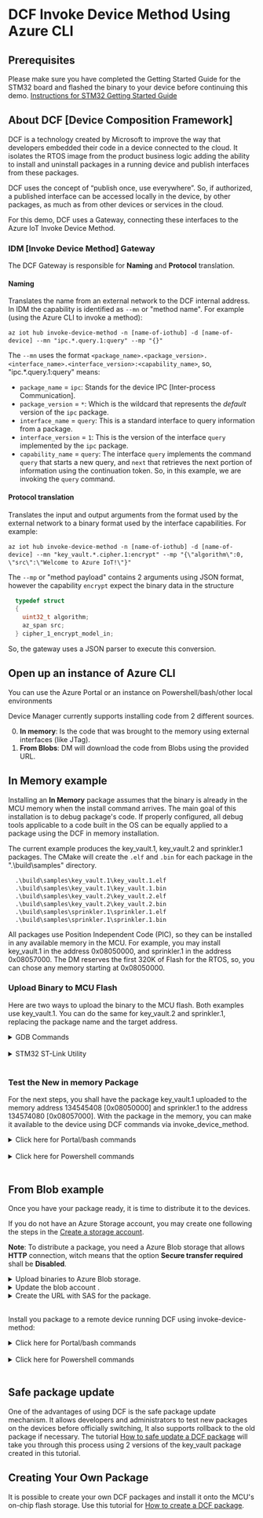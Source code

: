 # DCF Invoke Device Method Using Azure CLI

## Prerequisites 
Please make sure you have completed the Getting Started Guide for the STM32 board and flashed the binary to your device before continuing this demo. [Instructions for STM32 Getting Started Guide](https://github.com/mamokarz/getting-started/blob/master/README.md)

## About DCF [Device Composition Framework]
DCF is a technology created by Microsoft to improve the way that developers embedded their code in a device connected to the cloud. It isolates the RTOS image from the product business logic adding the ability to install and uninstall packages in a running device and publish interfaces from these packages.

DCF uses the concept of “publish once, use everywhere”. So, if authorized, a published interface can be accessed locally in the device, by other packages, as much as from other devices or services in the cloud. 

For this demo, DCF uses a Gateway, connecting these interfaces to the Azure IoT Invoke Device Method.

### IDM [Invoke Device Method] Gateway
The DCF Gateway is responsible for **Naming** and **Protocol** translation.

#### Naming
Translates the name from an external network to the DCF internal address. In IDM the capability is identified as `--mn` or "method name". For example (using the Azure CLI to invoke a method):
```
az iot hub invoke-device-method -n [name-of-iothub] -d [name-of-device] --mn "ipc.*.query.1:query" --mp "{}"
```
The `--mn` uses the format `<package_name>.<package_version>.<interface_name>.<interface_version>:<capability_name>`, so, "ipc.*.query.1:query" means:
  * `package_name` = `ipc`: Stands for the device IPC [Inter-process Communication].
  * `package_version` = `*`: Which is the wildcard that represents the *default* version of the `ipc` package.
  * `interface_name` = `query`: This is a standard interface to query information from a package.
  * `interface_version` = `1`: This is the version of the interface `query` implemented by the `ipc` package.
  * `capability_name` = `query`: The interface `query` implements the command `query` that starts a new query, and `next` that retrieves the next portion of information using the continuation token. So, in this example, we are invoking the `query` command.

#### Protocol translation
Translates the input and output arguments from the format used by the external network to a binary format used by the interface capabilities. For example:
```
az iot hub invoke-device-method -n [name-of-iothub] -d [name-of-device] --mn "key_vault.*.cipher.1:encrypt" --mp "{\"algorithm\":0, \"src\":\"Welcome to Azure IoT!\"}" 
```
The `--mp` or "method payload" contains 2 arguments using JSON format, however the capability `encrypt` expect the binary data in the structure
```c
  typedef struct
  {
    uint32_t algorithm;
    az_span src;
  } cipher_1_encrypt_model_in;
```
So, the gateway uses a JSON parser to execute this conversion.

## Open up an instance of Azure CLI 
You can use the Azure Portal or an instance on Powershell/bash/other local environments

Device Manager currently supports installing code from 2 different sources.

0. **In memory**: Is the code that was brought to the memory using external interfaces (like JTag).
1. **From Blobs**: DM will download the code from Blobs using the provided URL.

## In Memory example

Installing an **In Memory** package assumes that the binary is already in the MCU memory when the install command arrives. The main goal of this installation is to debug package's code. 
If properly configured, all debug tools applicable to a code built in the OS can be equally applied to a package using the DCF in memory installation.

The current example produces the key_vault.1, key_vault.2 and sprinkler.1 packages. The CMake will create the `.elf` and `.bin` for each package in the ".\build\samples" directory.

```
  .\build\samples\key_vault.1\key_vault.1.elf
  .\build\samples\key_vault.1\key_vault.1.bin
  .\build\samples\key_vault.2\key_vault.2.elf
  .\build\samples\key_vault.2\key_vault.2.bin
  .\build\samples\sprinkler.1\sprinkler.1.elf
  .\build\samples\sprinkler.1\sprinkler.1.bin
```

All packages use Position Independent Code (PIC), so they can be installed in any available memory in the MCU. For example, you may install key_vault.1 in the address 0x08050000, and sprinkler.1 in the address 0x08057000. The DM reserves the first 320K of Flash for the RTOS, so, you can chose any memory starting at 0x08050000.

### Upload Binary to MCU Flash

Here are two ways to upload the binary to the MCU flash. Both examples use key_vault.1. You can do the same for key_vault.2 and sprinkler.1, replacing the package name and the target address.

<details>
<summary>GDB Commands</summary>
<br>

One of the ways to upload the binary file is to use the following GDB commands.

```
load build/samples/key_vault.1/key_vault.1.elf 0x08050000
```
If you are using GDB to debug your code, you can add the symbols as well. Symbols shall be attached from the .text section. to find it, you can use the readelf tool.
```bash
arm-none-eabi-readelf.exe -S build/samples/key_vault.1/key_vault.1.elf
There are 30 section headers, starting at offset 0x5aa78:

Section Headers:
  [Nr] Name              Type            Addr     Off    Size   ES Flg Lk Inf Al
  [ 0]                   NULL            00000000 000000 000000 00      0   0  0
  [ 1] .preamble         PROGBITS        00000000 010000 000080 00   A  0   0  1
  [ 2] .dynsym           DYNSYM          00000080 010080 000030 10   A  3   3  4
  [ 3] .dynstr           STRTAB          000000b0 0100b0 000004 00   A  0   0  1
  [ 4] .rel.dyn          REL             000000b4 0100b4 000180 08   A  2   0  4
  [ 5] .rel.plt          REL             00000234 010234 000000 08  AI  2  10  4
  [ 6] .plt              PROGBITS        00000234 010234 000000 04  AX  0   0  4
  [ 7] .interp           PROGBITS        00000234 010234 000014 00   A  0   0  1
  [ 8] .hash             HASH            00000248 010248 000018 04   A  2   0  4
  [ 9] .text             PROGBITS        00000260 010260 00598c 00  AX  0   0 16
  [10] .got              PROGBITS        00005bec 015bec 000044 04  WA  0   0  4
  [11] .rodata           PROGBITS        00005c30 015c30 00018d 00   A  0   0  4
  [12] .fast_run         PROGBITS        10000044 030098 000000 00   W  0   0  1
  [13] .data             PROGBITS        10000044 020044 000088 00  WA  0   0  4
  [14] .dynamic          DYNAMIC         10000000 030000 000098 08  WA  3   0  4
  [15] .data_run         NOBITS          10000044 030044 000088 00  WA  0   0  1
  [16] .heap             PROGBITS        100000cc 030098 000000 00   W  0   0  1
  [17] .ARM.attributes   ARM_ATTRIBUTES  00000000 030098 000030 00      0   0  1
  [18] .comment          PROGBITS        00000000 0300c8 000079 01  MS  0   0  1
  [19] .debug_line       PROGBITS        00000000 030141 006755 00      0   0  1
  [20] .debug_info       PROGBITS        00000000 036896 00d8b0 00      0   0  1
  [21] .debug_abbrev     PROGBITS        00000000 044146 001715 00      0   0  1
  [22] .debug_aranges    PROGBITS        00000000 045860 000448 00      0   0  8
  [23] .debug_str        PROGBITS        00000000 045ca8 00dac7 01  MS  0   0  1
  [24] .debug_ranges     PROGBITS        00000000 05376f 000418 00      0   0  1
  [25] .debug_macro      PROGBITS        00000000 053b87 003797 00      0   0  1
  [26] .debug_frame      PROGBITS        00000000 057320 001230 00      0   0  4
  [27] .symtab           SYMTAB          00000000 058550 001500 10     28 243  4
  [28] .strtab           STRTAB          00000000 059a50 000f14 00      0   0  1
  [29] .shstrtab         STRTAB          00000000 05a964 000112 00      0   0  1
```
As a result, you can see in Section 9, that `.text` starts at the relative position 0x00000260, which we shall add to the installed address 0x08050000, resulting in the address 0x08050260. The address may be different in your compilation.
```
add-symbol-file build/samples/key_vault.1/key_vault.1.elf 0x08050260
```

Because you have the symbol attached to the code, you can now debug your package's code using any GDB tools, including breakpoints and variable inspections. 

</details>
<br>

<details>
<summary>STM32 ST-Link Utility</summary>
<br>

- Locate the ST-Link Utility application. 
- If you can't locate it, refer to [Local Debugging with Visual Studio](docs/debugging-local.md) to install STLink Driver or download directly from [ST-Link Download Link](https://www.st.com/en/development-tools/stsw-link004.html) here.

![ST_Link_utility1](STMicroelectronics/STM32L4_L4+/media/STLink1.PNG)

- Plug the STM32 dev board to your machine. 
- Use the `Connect to the target` button to connect to your dev board and you should be able to see the content of the memory address '0x08050000'. 
- Click the `Binary File` tab and locate the `build/samples/key_vault.1/key_vault.1.bin` file. 

![ST_Link_utility2](STMicroelectronics/STM32L4_L4+/media/STLink2.PNG)

You should be able to see the content of this `.bin` package. 

![ST_Link_utility3](STMicroelectronics/STM32L4_L4+/media/STLink3.PNG)

Use the `Target->Program` option to choose where you want to flash the DCF package. 

![ST_Link_utility4](STMicroelectronics/STM32L4_L4+/media/STLink4.PNG)

- Use Starting Address as `0x08050000` and locate the `.bin` file from earlier. 
- Click `Start`. You should be able to see the package loaded into FLASH memory.

![ST_Link_utility5](STMicroelectronics/STM32L4_L4+/media/STLink5.PNG)

</details>
<br>

### Test the New in memory Package

For the next steps, you shall have the package key_vault.1 uploaded to the memory address 134545408 [0x08050000] and sprinkler.1 to the address 134574080 [0x08057000]. With the package in the memory, you can make it available to the device using DCF commands via invoke_device_method.

<details>
<summary>Click here for Portal/bash commands</summary>
<br>

Query for existing interfaces on the device 
```
az iot hub invoke-device-method -n [name-of-iothub] -d [name-of-device] --mn "ipc.*.query.1:query" --mp "{}"

// expected outcome
{
  "payload": {
    "continuation_token": 655615,
    "result": [
      "*ipc.1.query.1",
      "*ipc.1.interface_manager.1",
      "*dm.1.packages.1"
    ]
  },
  "status": 200
}

```

**Note**: A `*` in front of a name indicates that this is the default package for this interface.

Install key_vault.1 package in the address 134545408 [0x08050000] and sprinkler.1 in the address 134574080 [0x08057000]
```
az iot hub invoke-device-method -n [name-of-iothub] -d [name-of-device] --mn "dm.*.packages.1:install" --mp "{\"source_type\":0,\"address\":134545408,\"package_name\":\"key_vault.1\"}" 

// expected outcome
{
  "payload": {},
  "status": 200
}

az iot hub invoke-device-method -n [name-of-iothub] -d [name-of-device] --mn "dm.*.packages.1:install" --mp "{\"source_type\":0,\"address\":134574080,\"package_name\":\"sprinkler.1\"}" 

// expected outcome
{
  "payload": {},
  "status": 200
}
```

Query for existing interfaces on the device. You should be able to see the newly installed key_vault and sprinkler interfaces.
```
az iot hub invoke-device-method -n [name-of-iothub] -d [name-of-device] --mn "ipc.*.query.1:query" --mp "{}"

// expected outcome
{
  "payload": {
    "continuation_token": 655615,
    "result": [
      "*ipc.1.query.1",
      "*ipc.1.interface_manager.1",
      "*dm.1.packages.1",
      "*key_vault.1.cipher.1",
      "*sprinkler.1.sprinkler.1"
    ]
  },
  "status": 200
}
```

Turn on the sprinkler, which will be modeled by turning on a LED on the STM Board
```
az iot hub invoke-device-method -n [name-of-iothub] -d [name-of-device] --mn "sprinkler.*.sprinkler.1:water_now" --mp "{\"zone\":0}"

// expected outcome
{
  "payload": {},
  "status": 200
}
```

Turn off the sprinkler, which will be modeled by turning off a LED on the STM Board
```
az iot hub invoke-device-method -n [name-of-iothub] -d [name-of-device] --mn "sprinkler.*.sprinkler.1:stop" --mp "{\"zone\":0}" 

// expected outcome
{
  "payload": {},
  "status": 200
}
```

We are now sending a message to the device and using the newly installed key_vault to encrypt the message "Welcome to Azure IoT!". The response will be the encrypted result of the message.
```
az iot hub invoke-device-method -n [name-of-iothub] -d [name-of-device] --mn "key_vault.*.cipher.1:encrypt" --mp "{\"algorithm\":0, \"src\":\"Welcome to Azure IoT!\"}" 

// expected outcome
{
  "payload": {
    "dest": "0ZldfV1pbUhhNXhJyTkBEUhhwX2Uh"
  },
  "status": 200
}
```

We are now sending the result of the encrypted message back to the device to decrypt, and we should get our original message back.
```
az iot hub invoke-device-method -n [name-of-iothub] -d [name-of-device] --mn "key_vault.*.cipher.1:decrypt" --mp "{\"src\":\"0ZldfV1pbUhhNXhJyTkBEUhhwX2Uh\"}" 

// expected outcome
{
  "payload": {
    "dest": "Welcome to Azure IoT!"
  },
  "status": 200
}
```

</details>
<br>

<details>
<summary>Click here for Powershell commands</summary>
<br>

The commands are different for Powershell because you have to use ` to escape any " double quotes

<br>

Query for existing interfaces on the device 
```
az iot hub invoke-device-method -n [name-of-iothub] -d [name-of-device] --mn "ipc.*.query.1:query" --mp "{}"

// expected outcome
{
  "payload": {
    "continuation_token": 655615,
    "result": [
      "*ipc.1.query.1",
      "*ipc.1.interface_manager.1",
      "*dm.1.packages.1"
    ]
  },
  "status": 200
}

```

**Note**: A `*` in front of a name indicates that this is the default package for this interface.

Install key_vault.1 package in the address 134545408 [0x08050000] and sprinkler.1 in the address 134574080 [0x08057000]
```
az iot hub invoke-device-method -n [name-of-iothub] -d [name-of-device] --mn "dm.*.packages.1:install" --mp "{\`"source_type\`":0,\`"address\`":134545408,\`"package_name\`":\`"key_vault.1\`"}" 

// expected outcome
{
  "payload": {},
  "status": 200
}

az iot hub invoke-device-method -n [name-of-iothub] -d [name-of-device] --mn "dm.*.packages.1:install" --mp "{\`"source_type\`":0,\`"address\`":134574080,\`"package_name\`":\`"sprinkler.1\`"}" 

// expected outcome
{
  "payload": {},
  "status": 200
}
```

Query for existing interfaces on the device. You should be able to see the newly installed key_vault and sprinkler interfaces.
```
az iot hub invoke-device-method -n [name-of-iothub] -d [name-of-device] --mn "ipc.*.query.1:query" --mp "{}"

// expected outcome
{
  "payload": {
    "continuation_token": 655615,
    "result": [
      "*ipc.1.query.1",
      "*ipc.1.interface_manager.1",
      "*dm.1.packages.1",
      "*key_vault.1.cipher.1",
      "*sprinkler.1.sprinkler.1"
    ]
  },
  "status": 200
}
```

Turn on the sprinkler, which will be modeled by turning on a LED on the STM Board
```
az iot hub invoke-device-method -n [name-of-iothub] -d [name-of-device] --mn "sprinkler.*.sprinkler.1:water_now" --mp "{\`"zone\`":0}"

// expected outcome
{
  "payload": {},
  "status": 200
}
```

Turn off the sprinkler, which will be modeled by turning off a LED on the STM Board
```
az iot hub invoke-device-method -n [name-of-iothub] -d [name-of-device] --mn "sprinkler.*.sprinkler.1:stop" --mp "{\`"zone\`":0}" 

// expected outcome
{
  "payload": {},
  "status": 200
}
```

We are now sending a message to the device and using the newly installed key_vault to encrypt the message "Welcome to Azure IoT!". The response will be the encrypted result of the message.
```
az iot hub invoke-device-method -n [name-of-iothub] -d [name-of-device] --mn "key_vault.*.cipher.1:encrypt" --mp "{\`"algorithm\`":0, \`"src\`":\`"Welcome to Azure IoT!\`"}" 

// expected outcome
{
  "payload": {
    "dest": "0ZldfV1pbUhhNXhJyTkBEUhhwX2Uh"
  },
  "status": 200
}
```

We are now sending the result of the encrypted message back to the device to decrypt, and we should get our original message back.
```
az iot hub invoke-device-method -n [name-of-iothub] -d [name-of-device] --mn "key_vault.*.cipher.1:decrypt" --mp "{\`"src\`":\`"0ZldfV1pbUhhNXhJyTkBEUhhwX2Uh\`"}" 

// expected outcome
{
  "payload": {
    "dest": "Welcome to Azure IoT!"
  },
  "status": 200
}
```

</details>
<br>

## From Blob example

Once you have your package ready, it is time to distribute it to the devices. 

If you do not have an Azure Storage account, you may create one following the steps in the [Create a storage account](https://docs.microsoft.com/en-us/azure/storage/common/storage-account-create?toc=%2Fazure%2Fstorage%2Fblobs%2Ftoc.json&tabs=azure-portal).

**Note**: To distribute a package, you need a Azure Blob storage that allows **HTTP** connection, witch means that the option **Secure transfer required** shall be **Disabled**.

<details>
<summary>Upload binaries to Azure Blob storage.</summary>
<br>

In the storage create a container for your packages:
  
  1. Navigate to your new storage account in the Azure portal.
  2. In the left menu for the storage account, scroll to the Data storage section, then select Blob containers.
  3. Select the `+ Container` button.
  4. Type a name `packages`.
  6. Select `Create` to create the container.

![AZ_BLOB_CREATE_CONTAINER](STMicroelectronics/STM32L4_L4+/media/azure_blob_create_container.png)

Upload your binary to the `packages` container

  1. Click in the new `packages` container to open it.
  2. Select the `Upload` button.
  3. In the left part of the Portal, find *sprinkler.1.bin* in the directory ".\build\samples\sprinkler.1".
  4. Select `Upload` to upload the file.

![AZ_BLOB_UPLOAD_FILE](STMicroelectronics/STM32L4_L4+/media/azure_blob_upload_file.png)

</details>

<details>
<summary>Update the blob account .</summary>
<br>

Under the `Settings > Configuration` panel, make sure you disable the `Security transfer required` option to enable blob download.

![AZ_BLOB_ACCOUNT_SECURITY](STMicroelectronics/STM32L4_L4+/media/azure_blob_account_security.PNG)

</details>


<details>
<summary>Create the URL with SAS for the package.</summary>
<br>

  1. Click in the file `sprinkler.1.bin` to open it in the Portal.
  2. Select `Generate SAS` button.
  3. Change `Expiry` date to give you some time, for example a week from the `Start` date.
  4. Change `Allowed protocols` to `HTTPS and HTTP`.
  5. Select `Generate SAS token and URL` to create the URL.

![AZ_BLOB_GENERATE_SAS](STMicroelectronics/STM32L4_L4+/media/azure_blob_generate_sas.png)

Copy the `Blob SAS URL` to your clipboard.

![AZ_BLOB_SAS_URL](STMicroelectronics/STM32L4_L4+/media/azure_blob_sas_url.png)

</details>
<br>

Install you package to a remote device running DCF using invoke-device-method:

<details>
<summary>Click here for Portal/bash commands</summary>
<br>

If you have sprinkler.1 installed, uninstall it before trying to install the new package from Blobs.
```
az iot hub invoke-device-method -n [name-of-iothub] -d [name-of-device] --mn "dm.*.packages.1:uninstall" --mp "{\"package_name\":\"sprinkler.1\"}" 

// expected outcome: Azure CLI
{
  "payload": {},
  "status": 200
}
```

Query for existing interfaces on the device to make sure that you don't have the sprinkler.1 interface anymore.

```
az iot hub invoke-device-method -n [name-of-iothub] -d [name-of-device] --mn "ipc.*.query.1:query" --mp "{}"

// expected outcome
{
  "payload": {
    "continuation_token": 655615,
    "result": [
      "*ipc.1.query.1",
      "*ipc.1.interface_manager.1",
      "*dm.1.packages.1",
      "*key_vault.1.cipher.1"
    ]
  },
  "status": 200
}

```

Install the sprinkler.1 from the Blob storage (**source_type:1**), use the copied **Blob SAS URL** as `package_name`. Because we are not providing any specific address, the DM will choose one for us.
```
az iot hub invoke-device-method -n [name-of-iothub] -d [name-of-device] --mn "dm.*.packages.1:install" --mp "{\"source_type\":1,\"package_name\":\"https://mystorage.blob.core.windows.net/packages/sprinkler.1.bin?sp=r&st=2021-05-17T22:11:04Z&se=2021-05-25T06:11:04Z&sv=2020-02-10&sr=b&sig=xxxxxxxxxxxxxxxxxxxxxxxxxxxxxxxxxxxxxxx\"}" 

// expected outcome
{
  "payload": {},
  "status": 200
}
```

Query for existing interfaces on the device. You should be able to see the newly installed key_vault and sprinkler interfaces.
```
az iot hub invoke-device-method -n [name-of-iothub] -d [name-of-device] --mn "ipc.*.query.1:query" --mp "{}"

// expected outcome
{
  "payload": {
    "continuation_token": 655615,
    "result": [
      "*ipc.1.query.1",
      "*ipc.1.interface_manager.1",
      "*dm.1.packages.1",
      "*key_vault.1.cipher.1",
      "*sprinkler.1.sprinkler.1"
    ]
  },
  "status": 200
}
```

</details>
<br>

<details>
<summary>Click here for Powershell commands</summary>
<br>

The commands are different for Powershell because you have to use ` to escape any " double quotes

<br>

If you have sprinkler.1 installed, uninstall it before trying to install the new package from Blobs.
```
az iot hub invoke-device-method -n [name-of-iothub] -d [name-of-device] --mn "dm.*.packages.1:uninstall" --mp "{\`"package_name\`":\`"sprinkler.1\`"}" 

// expected outcome: Azure CLI
{
  "payload": {},
  "status": 200
}
```

Query for existing interfaces on the device to make sure that you don't have the sprinkler.1 interface anymore.

```
az iot hub invoke-device-method -n [name-of-iothub] -d [name-of-device] --mn "ipc.*.query.1:query" --mp "{}"

// expected outcome
{
  "payload": {
    "continuation_token": 655615,
    "result": [
      "*ipc.1.query.1",
      "*ipc.1.interface_manager.1",
      "*dm.1.packages.1",
      "*key_vault.1.cipher.1"
    ]
  },
  "status": 200
}

```

Install the sprinkler.1 from the Blob storage (**source_type:1**) and use the copied **Blob SAS URL** as `package_name`. Because we are not providing any specific address, the DM will choose one for us.
```
az iot hub invoke-device-method -n [name-of-iothub] -d [name-of-device] --mn "dm.*.packages.1:install" --mp "{\`"source_type\`":1,\`"package_name\`":\`"https://mystorage.blob.core.windows.net/packages/sprinkler.1.bin?sp=r&st=2021-05-17T22:11:04Z&se=2021-05-25T06:11:04Z&sv=2020-02-10&sr=b&sig=xxxxxxxxxxxxxxxxxxxxxxxxxxxxxxxxxxxxxxx\`"}" 

// expected outcome
{
  "payload": {},
  "status": 200
}
```

Query for existing interfaces on the device. You should be able to see the newly installed key_vault and sprinkler interfaces.
```
az iot hub invoke-device-method -n [name-of-iothub] -d [name-of-device] --mn "ipc.*.query.1:query" --mp "{}"

// expected outcome
{
  "payload": {
    "continuation_token": 655615,
    "result": [
      "*ipc.1.query.1",
      "*ipc.1.interface_manager.1",
      "*dm.1.packages.1",
      "*key_vault.1.cipher.1",
      "*sprinkler.1.sprinkler.1"
    ]
  },
  "status": 200
}
```

</details>
<br>

## Safe package update

One of the advantages of using DCF is the safe package update mechanism. It allows developers and administrators to test new packages on the devices before officially switching, It also supports rollback to the old package if necessary. The tutorial [How to safe update a DCF package](DCF_Safe_Update.md) will take you through this process using 2 versions of the key_vault package created in this tutorial. 

## Creating Your Own Package

It is possible to create your own DCF packages and install it onto the MCU's on-chip flash storage. Use this tutorial for [How to create a DCF package](STMicroelectronics/STM32L4_L4+/create_package.md).

